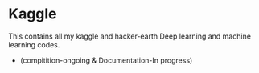 # Kaggle
This contains all my kaggle and hacker-earth Deep learning and machine learning codes.
* (compitition-ongoing & Documentation-In progress)
